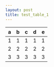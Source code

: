 ```yaml
---
layout: post
title: test_table_1
---
```


| a | b | c | d | e |
|---|---|---|---|---|
| 1 | 1 | 1 | 1 | 1 |
| 2 | 2 | 2 | 2 | 2 |
| 3 | 3 | 3 | 3 | 3 |
